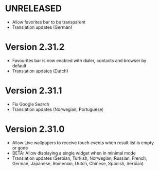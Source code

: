 # UNRELEASED

  * Allow favorites bar to be transparent
  * Translation updates (German)

# Version 2.31.2

  * Favourites bar is now enabled with dialer, contacts and browser by default
  * Translation updates (Dutch)

# Version 2.31.1

  * Fix Google Search
  * Translation updates (Norwegian, Portuguese)

# Version 2.31.0

  * Allow Live wallpapers to receive touch events when result list is empty or gone
  * BETA: Allow displaying a single widget when in minimal mode
  * Translation updates (Serbian, Turkish, Norwegian, Russian, French, German, Japanese, Romenian, Dutch, Chinese, Spanish, Serbian)
